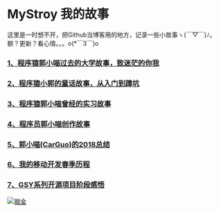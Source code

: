 # MyStroy 我的故事

这里是一时想不开，把Github当博客用的地方，记录一些小故事ヽ(￣▽￣)ﾉ。额？更新？看心情。。。o(*￣3￣)o 

### [1、程序猿郭小喵过去的大学故事，致迷茫的你我](https://juejin.im/post/583100942f301e005967982d)
### [2、程序猿小郭的童话故事，从入门到蹲坑](https://juejin.im/post/582e94410ce463006cf140d1)
### [3、程序猿郭小喵曾经的实习故事](https://juejin.im/post/583925e1ac502e006c137701)
### [4、程序员郭小喵创作故事](https://www.jianshu.com/p/ce35ceab3202)
### [5、郭小喵(CarGuo)的2018总结](https://juejin.im/post/5c38b653e51d4551b5092325)
### [6、我的移动开发春季历程](https://juejin.im/post/5c78992ee51d457139118396)
### [7、GSY系列开源项目阶段感悟](https://juejin.im/post/5cd6a8ba51882568d06293b4)



[ ![掘金](https://user-gold-cdn.xitu.io/2019/5/13/16ab12473a9e8e10?w=2096&h=1164&f=png&s=333799) ](https://juejin.im/user/582aca2ba22b9d006b59ae68/posts)
